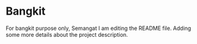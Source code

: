 # Bangkit
For bangkit purpose only, Semangat
I am editing the README file. Adding some more details about the project description.
 
